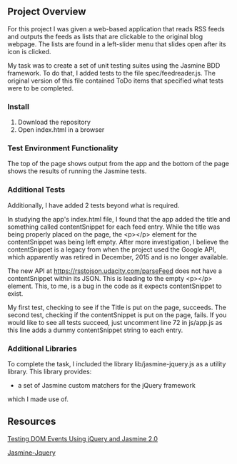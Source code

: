 ## Project Overview

For this project I was given a web-based application that reads RSS feeds and outputs the feeds as lists that are clickable to the original blog webpage. The lists are found in a left-slider menu that slides open after its icon is clicked.

My task was to create a set of unit testing suites using the Jasmine BDD framework. To do that, I added tests to the file spec/feedreader.js. The original version of this file contained ToDo items that specified what tests were to be completed.

### Install

1. Download the repository
2. Open index.html in a browser

### Test Environment Functionality

The top of the page shows output from the app and the bottom of the page shows the results of running the Jasmine tests.

### Additional Tests

Additionally, I have added 2 tests beyond what is required.

In studying the app's index.html file, I found that the app added the title and something called contentSnippet for each feed entry. While the title was being properly placed on the page, the \<p\>\</p\> element for the contentSnippet was being left empty. After more investigation, I believe the contentSnippet is a legacy from when the project used the Google API, which apparently was retired in December, 2015 and is no longer available.

The new API at https://rsstojson.udacity.com/parseFeed does not have a contentSnippet within its JSON. This is leading to the empty \<p\>\</p\> element. This, to me, is a bug in the code as it expects contentSnippet to exist.

My first test, checking to see if the Title is put on the page, succeeds. The second test, checking if the contentSnippet is put on the page, fails. If you would like to see all tests succeed, just uncomment line 72 in js/app.js as this line adds a dummy contentSnippet string to each entry.


### Additional Libraries

To complete the task, I included the library lib/jasmine-jquery.js as a utility library. This library provides:

* a set of Jasmine custom matchers for the jQuery framework

which I made use of.


## Resources
[Testing DOM Events Using jQuery and Jasmine 2.0](http://www.htmlgoodies.com/beyond/javascript/js-ref/testing-dom-events-using-jquery-and-jasmine-2.0.html)

[Jasmine-Jquery](https://github.com/velesin/jasmine-jquery)
